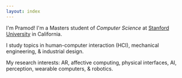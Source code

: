 ```yaml
---
layout: index
---
```


I'm Pramod! I'm a Masters student of 
*Computer Science* at [Stanford University](https://cs.stanford.edu/)
in California.

I study topics in human-computer
interaction (HCI), mechanical
engineering, & industrial design.

My research interests: AR, affective
computing, physical interfaces, AI,
perception, wearable computers, &
robotics.